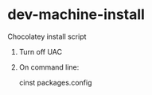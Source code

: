 dev-machine-install
===================

Chocolatey install script

1) Turn off UAC

2) On command line: 

    cinst packages.config
